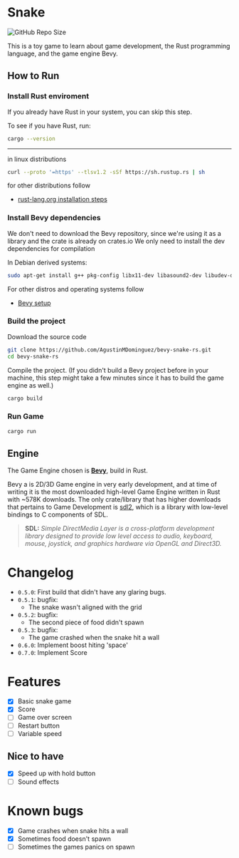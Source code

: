 
# Snake

![GitHub Repo Size](https://img.shields.io/github/repo-size/AgustinMDominguez/bevy-snake-rs)

This is a toy game to learn about game development, the Rust programming language, and the game engine Bevy.

## How to Run

### Install Rust enviroment

If you already have Rust in your system, you can skip this step.

To see if you have Rust, run:

```bash
cargo --version
```

---

in linux distributions

```bash
curl --proto '=https' --tlsv1.2 -sSf https://sh.rustup.rs | sh
```

for other distributions follow

- [rust-lang.org installation steps](https://www.rust-lang.org/learn/get-started)

### Install Bevy dependencies

We don't need to download the Bevy repository, since we're using it as a library and the crate is already on crates.io
We only need to install the dev dependencies for compilation

In Debian derived systems:

```bash
sudo apt-get install g++ pkg-config libx11-dev libasound2-dev libudev-dev
```

For other distros and operating systems follow

- [Bevy setup](https://bevyengine.org/learn/book/getting-started/setup/)

### Build the project

Download the source code

```bash
git clone https://github.com/AgustinMDominguez/bevy-snake-rs.git
cd bevy-snake-rs
```

Compile the project. (If you didn't build a Bevy project before in your machine, this step might take a few minutes since it has to build the game engine as well.)

```bash
cargo build
```

### Run Game

```bash
cargo run
```

## Engine

The Game Engine chosen is [**Bevy**](https://bevyengine.org/), build in Rust.

Bevy a is 2D/3D Game engine in very early development, and at time of writing it is the most downloaded high-level Game Engine written in Rust with ~578K downloads. The only crate/library that has higher downloads that pertains to Game Development is [sdl2](https://crates.io/crates/sdl2), which is a library with low-level bindings to C components of SDL.

> **SDL:**
> *Simple DirectMedia Layer is a cross-platform development library designed to provide low level access to audio, keyboard, mouse, joystick, and graphics hardware via OpenGL and Direct3D.*

# Changelog

- `0.5.0`: First build that didn't have any glaring bugs.
- `0.5.1`: bugfix:
  - The snake wasn't aligned with the grid
- `0.5.2`: bugfix:
  - The second piece of food didn't spawn
- `0.5.3`: bugfix:
  - The game crashed when the snake hit a wall
- `0.6.0`: Implement boost hiting 'space'
- `0.7.0`: Implement Score

# Features

- [X] Basic snake game
- [X] Score
- [ ] Game over screen
- [ ] Restart button
- [ ] Variable speed

## Nice to have

- [X] Speed up with hold button
- [ ] Sound effects

# Known bugs

- [X] Game crashes when snake hits a wall
- [X] Sometimes food doesn't spawn
- [ ] Sometimes the games panics on spawn
